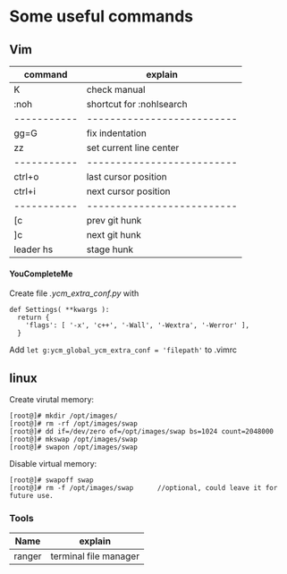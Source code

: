 # Some useful commands

## Vim 
| command   | explain                  |
|-----------|--------------------------|
| K         | check manual<br>         |
| :noh      | shortcut for :nohlsearch |
|-----------|--------------------------|
| gg=G      | fix indentation          |
| zz        | set current line center  |
|-----------|--------------------------|
| ctrl+o    | last cursor position<br> |
| ctrl+i    | next cursor position<br> |
|-----------|--------------------------|
| [c        | prev git hunk<br>        |
| ]c        | next git hunk<br>        |
| leader hs | stage hunk<br>           |

#### YouCompleteMe

Create file *.ycm_extra_conf.py* with
```
def Settings( **kwargs ):
  return {
    'flags': [ '-x', 'c++', '-Wall', '-Wextra', '-Werror' ],
  }
```
Add `let g:ycm_global_ycm_extra_conf = 'filepath'` to .vimrc


## linux

Create virutal memory:

```
[root@]# mkdir /opt/images/
[root@]# rm -rf /opt/images/swap
[root@]# dd if=/dev/zero of=/opt/images/swap bs=1024 count=2048000
[root@]# mkswap /opt/images/swap
[root@]# swapon /opt/images/swap

```
Disable virtual memory:

```
[root@]# swapoff swap
[root@]# rm -f /opt/images/swap      //optional, could leave it for future use.
```

### Tools
| Name   | explain               |
|--------|-----------------------|
| ranger | terminal file manager |

